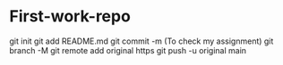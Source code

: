 # First-work-repo
git init
git add README.md
git commit -m (To check my assignment)
git branch -M
git remote add original https
git push -u original main
